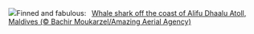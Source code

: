 ![](https://www.bing.com/th?id=OHR.MaldivesWhaleShark_EN-US3819740955_UHD.jpg&w=1000)Finned and fabulous:&nbsp;&ensp;[Whale shark off the coast of Alifu Dhaalu Atoll, Maldives (© Bachir Moukarzel/Amazing Aerial Agency)](https://www.bing.com/th?id=OHR.MaldivesWhaleShark_EN-US3819740955_UHD.jpg)
<br><br/>
